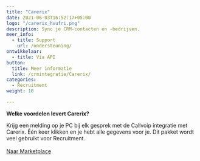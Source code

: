 ```yaml
---
title: "Carerix"
date: 2021-06-03T16:52:17+05:00
logo: "/carerix_hvufri.png"
description: Sync je CRM-contacten en -bedrijven.
meer_info:
  - title: Support
    url: /ondersteuning/
ontwikkelaar:
  - title: Via API
button:
  title: Meer informatie
  link: /crmintegratie/Carerix/
categories:
  - Recruitment
weight: 10

---
```


**Welke voordelen levert Carerix?**

Krijg een melding op je PC bij elk gesprek met de Callvoip integratie met Carerix. Één keer klikken en je hebt alle gegevens voor je. Dit pakket wordt veel gebruikt voor Recruitment.<br><br><a href="/marketplace" class="button">Naar Marketplace</a>
